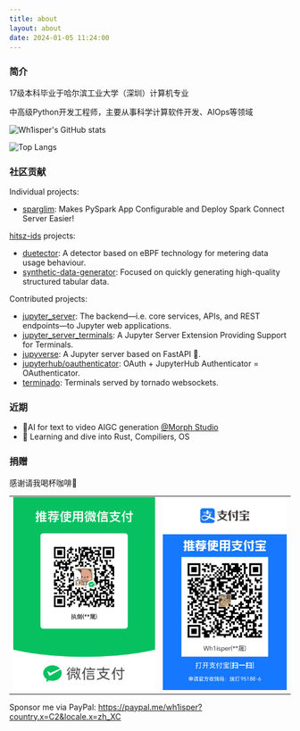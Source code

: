 ```yaml
---
title: about
layout: about
date: 2024-01-05 11:24:00
---
```

### 简介

17级本科毕业于哈尔滨工业大学（深圳）计算机专业

中高级Python开发工程师，主要从事科学计算软件开发、AIOps等领域

![Wh1isper's GitHub stats](https://github-readme-stats.vercel.app/api?username=wh1isper&count_private=true)

![Top Langs](https://github-readme-stats.vercel.app/api/top-langs/?username=wh1isper&hide=javascript,css,html&layout=compact)

### 社区贡献

Individual projects:

- [sparglim](https://github.com/Wh1isper/sparglim): Makes PySpark App Configurable and Deploy Spark Connect Server Easier!

[hitsz-ids](https://github.com/hitsz-ids) projects:

- [duetector](https://github.com/hitsz-ids/duetector): A detector based on eBPF technology for metering data usage behaviour.
- [synthetic-data-generator](https://github.com/hitsz-ids/synthetic-data-generator): Focused on quickly generating high-quality structured tabular data.

Contributed projects:

- [jupyter_server](https://github.com/jupyter-server/jupyter_server): The backend—i.e. core services, APIs, and REST endpoints—to Jupyter web applications.
- [jupyter_server_terminals](https://github.com/jupyter-server/jupyter_server_terminals): A Jupyter Server Extension Providing Support for Terminals.
- [jupyverse](https://github.com/jupyter-server/jupyverse): A Jupyter server based on FastAPI 🚀.
- [jupyterhub/oauthenticator](https://github.com/jupyterhub/oauthenticator): OAuth + JupyterHub Authenticator = OAuthenticator.
- [terminado](https://github.com/jupyter/terminado): Terminals served by tornado websockets.

### 近期

- 🚀AI for text to video AIGC generation [@Morph Studio](https://www.morphstudio.com/)
- 📕 Learning and dive into Rust, Compiliers, OS

### 捐赠

感谢请我喝杯咖啡🎉

<table><tr>
<td><img src=/img/wepay-qr.png />
<td> <img src=/img/alipay-qr.jpg />
</tr></table>

Sponsor me via PayPal: https://paypal.me/wh1isper?country.x=C2&locale.x=zh_XC
